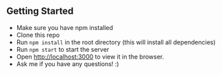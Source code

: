 ## Getting Started

- Make sure you have npm installed
- Clone this repo
- Run `npm install` in the root directory (this will install all dependencies)
- Run `npm start` to start the server
- Open [http://localhost:3000](http://localhost:3000) to view it in the browser.
- Ask me if you have any questions! :)